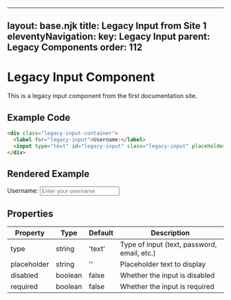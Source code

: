 
---
layout: base.njk
title: Legacy Input from Site 1
eleventyNavigation:
  key: Legacy Input
  parent: Legacy Components
  order: 112
---

# Legacy Input Component

This is a legacy input component from the first documentation site.

## Example Code

```html
<div class="legacy-input-container">
  <label for="legacy-input">Username:</label>
  <input type="text" id="legacy-input" class="legacy-input" placeholder="Enter your username">
</div>
```

## Rendered Example

<div class="bg-gray-100 border border-gray-300 p-4 rounded-md my-4">
  <div class="mb-2">
    <label for="demo-input" class="block text-sm font-medium text-gray-700 mb-1">Username:</label>
    <input type="text" id="demo-input" class="w-full px-3 py-2 border border-gray-300 rounded-md shadow-sm focus:outline-none focus:ring-primary focus:border-primary" placeholder="Enter your username">
  </div>
</div>

## Properties

| Property | Type | Default | Description |
| --- | --- | --- | --- |
| type | string | 'text' | Type of input (text, password, email, etc.) |
| placeholder | string | '' | Placeholder text to display |
| disabled | boolean | false | Whether the input is disabled |
| required | boolean | false | Whether the input is required |
